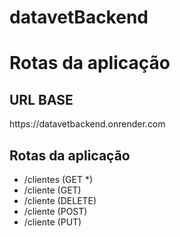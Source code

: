 # datavetBackend
<h1> Rotas da aplicação </h1>

<h2> URL BASE </h2>

<p>https://datavetbackend.onrender.com</p>

<h2> Rotas da aplicação </h2>


<ul>
  <li>/clientes <span>(GET *)</span></li> 
  <li>/cliente  <span>(GET)</span></li>
  <li>/cliente  <span>(DELETE)</span></li>
  <li>/cliente  <span>(POST)</span></li> 
  <li>/cliente  <span>(PUT)</span></li>
</ul>
